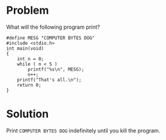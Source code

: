 # Problem

What will the following program print?

    #define MESG "COMPUTER BYTES DOG" 
    #include <stdio.h>
    int main(void)
    {
        int n = 0;
        while ( n < 5 ) 
            printf("%s\n", MESG); 
            n++;
        printf("That's all.\n");
        return 0; 
    }

# Solution
Print `COMPUTER BYTES DOG` indefinitely until you kill the program.

